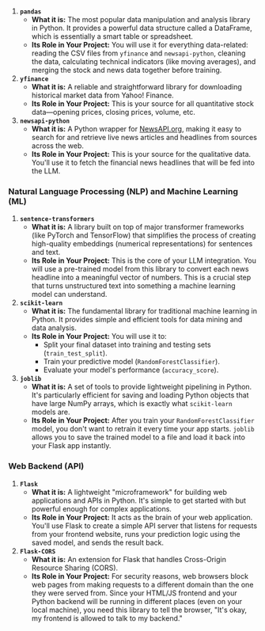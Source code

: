 
# 

1. **`pandas`**
    - **What it is:** The most popular data manipulation and analysis library in Python. It provides a powerful data structure called a DataFrame, which is essentially a smart table or spreadsheet.
    - **Its Role in Your Project:** You will use it for everything data-related: reading the CSV files from `yfinance` and `newsapi-python`, cleaning the data, calculating technical indicators (like moving averages), and merging the stock and news data together before training.
2. **`yfinance`**
    - **What it is:** A reliable and straightforward library for downloading historical market data from Yahoo! Finance.
    - **Its Role in Your Project:** This is your source for all quantitative stock data—opening prices, closing prices, volume, etc.
3. **`newsapi-python`**
    - **What it is:** A Python wrapper for [NewsAPI.org](http://newsapi.org/), making it easy to search for and retrieve live news articles and headlines from sources across the web.
    - **Its Role in Your Project:** This is your source for the qualitative data. You'll use it to fetch the financial news headlines that will be fed into the LLM.

### Natural Language Processing (NLP) and Machine Learning (ML)

1. **`sentence-transformers`**
    - **What it is:** A library built on top of major transformer frameworks (like PyTorch and TensorFlow) that simplifies the process of creating high-quality embeddings (numerical representations) for sentences and text.
    - **Its Role in Your Project:** This is the core of your LLM integration. You will use a pre-trained model from this library to convert each news headline into a meaningful vector of numbers. This is a crucial step that turns unstructured text into something a machine learning model can understand.
2. **`scikit-learn`**
    - **What it is:** The fundamental library for traditional machine learning in Python. It provides simple and efficient tools for data mining and data analysis.
    - **Its Role in Your Project:** You will use it to:
        - Split your final dataset into training and testing sets (`train_test_split`).
        - Train your predictive model (`RandomForestClassifier`).
        - Evaluate your model's performance (`accuracy_score`).
3. **`joblib`**
    - **What it is:** A set of tools to provide lightweight pipelining in Python. It's particularly efficient for saving and loading Python objects that have large NumPy arrays, which is exactly what `scikit-learn` models are.
    - **Its Role in Your Project:** After you train your `RandomForestClassifier` model, you don't want to retrain it every time your app starts. `joblib` allows you to save the trained model to a file and load it back into your Flask app instantly.

### Web Backend (API)

1. **`Flask`**
    - **What it is:** A lightweight "microframework" for building web applications and APIs in Python. It's simple to get started with but powerful enough for complex applications.
    - **Its Role in Your Project:** It acts as the brain of your web application. You'll use Flask to create a simple API server that listens for requests from your frontend website, runs your prediction logic using the saved model, and sends the result back.
2. **`Flask-CORS`**
    - **What it is:** An extension for Flask that handles Cross-Origin Resource Sharing (CORS).
    - **Its Role in Your Project:** For security reasons, web browsers block web pages from making requests to a different domain than the one they were served from. Since your HTML/JS frontend and your Python backend will be running in different places (even on your local machine), you need this library to tell the browser, "It's okay, my frontend is allowed to talk to my backend."